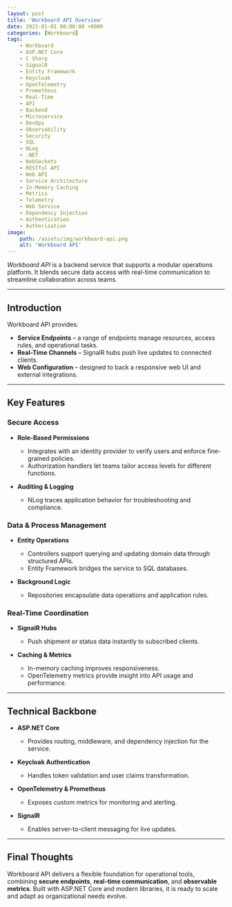 ```yaml
---
layout: post
title: 'Workboard API Overview'
date: 2021-01-01 00:00:00 +0000
categories: [Workboard]
tags:
    - Workboard
    - ASP.NET Core
    - C Sharp
    - SignalR
    - Entity Framework
    - Keycloak
    - OpenTelemetry
    - Prometheus
    - Real-Time
    - API
    - Backend
    - Microservice
    - DevOps
    - Observability
    - Security
    - SQL
    - NLog
    - .NET
    - WebSockets
    - RESTful API
    - Web API
    - Service Architecture
    - In-Memory Caching
    - Metrics
    - Telemetry
    - Web Service
    - Dependency Injection
    - Authentication
    - Authorization
image:
    path: /assets/img/workboard-api.png
    alt: 'Workboard API'
---
```


_Workboard API_ is a backend service that supports a modular operations platform. It blends secure data access with real-time communication to streamline collaboration across teams.

---

## Introduction

Workboard API provides:

-   **Service Endpoints** – a range of endpoints manage resources, access rules, and operational tasks.
-   **Real-Time Channels** – SignalR hubs push live updates to connected clients.
-   **Web Configuration** – designed to back a responsive web UI and external integrations.

---

## Key Features

### Secure Access

-   **Role-Based Permissions**

    -   Integrates with an identity provider to verify users and enforce fine-grained policies.
    -   Authorization handlers let teams tailor access levels for different functions.

-   **Auditing & Logging**
    -   NLog traces application behavior for troubleshooting and compliance.

### Data & Process Management

-   **Entity Operations**

    -   Controllers support querying and updating domain data through structured APIs.
    -   Entity Framework bridges the service to SQL databases.

-   **Background Logic**
    -   Repositories encapsulate data operations and application rules.

### Real-Time Coordination

-   **SignalR Hubs**

    -   Push shipment or status data instantly to subscribed clients.

-   **Caching & Metrics**
    -   In-memory caching improves responsiveness.
    -   OpenTelemetry metrics provide insight into API usage and performance.

---

## Technical Backbone

-   **ASP.NET Core**

    -   Provides routing, middleware, and dependency injection for the service.

-   **Keycloak Authentication**

    -   Handles token validation and user claims transformation.

-   **OpenTelemetry & Prometheus**

    -   Exposes custom metrics for monitoring and alerting.

-   **SignalR**
    -   Enables server-to-client messaging for live updates.

---

## Final Thoughts

Workboard API delivers a flexible foundation for operational tools, combining **secure endpoints**, **real-time communication**, and **observable metrics**. Built with ASP.NET Core and modern libraries, it is ready to scale and adapt as organizational needs evolve.

